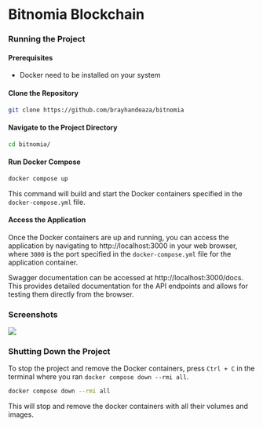 # Bitnomia Blockchain


### Running the Project

#### Prerequisites

- Docker need to be installed on your system

#### Clone the Repository

```bash
git clone https://github.com/brayhandeaza/bitnomia
```

#### Navigate to the Project Directory

```bash
cd bitnomia/
```

#### Run Docker Compose

```bash
docker compose up
```

This command will build and start the Docker containers specified in the `docker-compose.yml` file.

#### Access the Application

Once the Docker containers are up and running, you can access the application by navigating to http://localhost:3000 in your web browser, where `3000` is the port specified in the `docker-compose.yml` file for the application container.

Swagger documentation can be accessed at http://localhost:3000/docs. This provides detailed documentation for the API endpoints and allows for testing them directly from the browser.


### Screenshots
<img src="https://i.ibb.co/bPms6RS/blockchain.gif">

### Shutting Down the Project

To stop the project and remove the Docker containers, press `Ctrl + C` in the terminal where you ran `docker compose down --rmi all`.

```bash
docker compose down --rmi all
```

This will stop and remove the docker containers with all their volumes and images.

